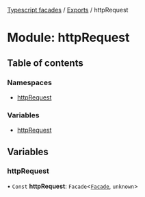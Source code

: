 [Typescript facades](../index.md) / [Exports](../modules.md) / httpRequest

# Module: httpRequest

## Table of contents

### Namespaces

- [httpRequest](httpRequest.httpRequest-1.md)

### Variables

- [httpRequest](httpRequest.md#httprequest)

## Variables

### httpRequest

• `Const` **httpRequest**: `Facade`<[`Facade`](../interfaces/httpRequest.httpRequest-1.Facade.md), `unknown`\>
